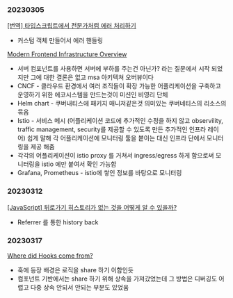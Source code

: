 ### 20230305
[[번역] 타입스크립트에서 전문가처럼 에러 처리하기](https://medium.com/@yujso66/%EB%B2%88%EC%97%AD-%ED%83%80%EC%9E%85%EC%8A%A4%ED%81%AC%EB%A6%BD%ED%8A%B8%EC%97%90%EC%84%9C-%EC%A0%84%EB%AC%B8%EA%B0%80%EC%B2%98%EB%9F%BC-%EC%97%90%EB%9F%AC-%EC%B2%98%EB%A6%AC%ED%95%98%EA%B8%B0-39d14f5cc6a2)
- 커스텀 객체 만들어서 에러 핸들링

[Modern Frontend Infrastructure Overview](https://yeoulcoding.me/359)
- 서버 컴포넌트를 사용하면 서버에 부하를 주는건 아닌가? 라는 질문에서 시작 되었지만 그에 대한 결론은 없고 msa 아키텍쳐 오버뷰이다
- CNCF - 클라우드 환경에서 여러 조직들이 확장 가능한 어플리케이션을 구축하고 운영하기 위한 에코시스템을 만드는것이 미션인 비영리 단체
- Helm chart - 쿠버내티스에 패키지 매니저같은것 의미있는 쿠버네티스의 리소스의 묶음
- Istio - 서비스 메시 (어플리케이션 코드에 추가적인 수정을 하지 않고 observility, traffic management, security를 제공할 수 있도록 만든 추가적인 인프라 레이어) 쉽게 말해 각 어플리케이션에 모니터링 툴을 븥이는 대신 인프라 단에서 모니터링을 제공 해줌
- 각각의 어플리케이션이 istio proxy 를 거쳐서 ingress/egress 하게 함으로써 모니터링을 istio 에만 붙여서 확인 가능함
- Grafana, Prometheus - istio에 쌓인 정보를 바탕으로 모니터링

### 20230312
[[JavaScript] 뒤로가기 히스토리가 없는 것을 어떻게 알 수 있을까?](https://programmingsummaries.tistory.com/318)
- Referrer 를 통한 history back

### 20230317
[Where did Hooks come from?](https://reacttraining.com/blog/where-did-hooks-come-from)
- 훅에 등장 배경은 로직을 share 하기 이함인듯
- 컴포넌트 기반에서는 share 하기 위해 상속을 가져갔었는데 그 방법은 디버깅도 어렵고 다중 상속 안되서 안되는 부분도 있었움

